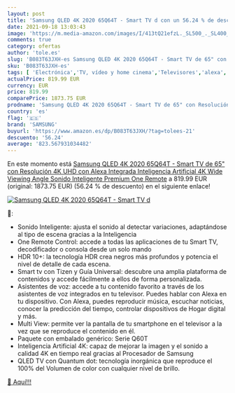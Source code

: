 ```yaml
---
layout: post
title: 'Samsung QLED 4K 2020 65Q64T - Smart TV d con un 56.24 % de descuento'
date: 2021-09-18 13:03:43
image: 'https://m.media-amazon.com/images/I/413tQ21efzL._SL500_._SL400_.jpg'
comments: true
category: ofertas
author: 'tole.es'
slug: 'B083T63JXH-es Samsung QLED 4K 2020 65Q64T - Smart TV de 65" con...'
sku: 'B083T63JXH-es'
tags: [ 'Electrónica','TV, vídeo y home cinema','Televisores','alexa','samsung', ]
actualPrice: 819.99 EUR
currency: EUR
price: 819.99
comparePrice: 1873.75 EUR
prodname: 'Samsung QLED 4K 2020 65Q64T - Smart TV de 65" con Resolución 4K UHD  con Alexa Integrada  Inteligencia Artificial 4K Wide Viewing Angle  Sonido Inteligente  Premium One Remote'
country: 'es'
flag: '🇪🇸'
brand: 'SAMSUNG'
buyurl: 'https://www.amazon.es/dp/B083T63JXH/?tag=tolees-21'
descuento: '56.24'
average: '823.567931034482'
---
```


En este momento está [Samsung QLED 4K 2020 65Q64T - Smart TV de 65" con Resolución 4K UHD  con Alexa Integrada  Inteligencia Artificial 4K Wide Viewing Angle  Sonido Inteligente  Premium One Remote](https://www.amazon.es/dp/B083T63JXH/?tag=tolees-21) a 819.99 EUR (original: 1873.75 EUR) (56.24 %  de descuento) en el siguiente enlace!

[![Samsung QLED 4K 2020 65Q64T - Smart TV d](https://m.media-amazon.com/images/I/413tQ21efzL._SL500_._SL400_.jpg)](https://www.amazon.es/dp/B083T63JXH/?tag=tolees-21)

🔎:

- Sonido Inteligente: ajusta el sonido al detectar variaciones, adaptándose al tipo de escena gracias a la Inteligencia
- One Remote Control: accede a todas las aplicaciones de tu Smart TV, decodificador o consola desde un solo mando
- HDR 10+: la tecnología HDR crea negros más profundos y potencia el nivel de detalle de cada escena.
- Smart tv con Tizen y Guía Universal: descubre una amplia plataforma de contenidos y accede fácilmente a ellos de forma personalizada.
- Asistentes de voz: accede a tu contenido favorito a través de los asistentes de voz integrados en tu televisor. Puedes hablar con Alexa en tu dispositivo. Con Alexa, puedes reproducir música, escuchar noticias, conocer la predicción del tiempo, controlar dispositivos de Hogar digital y más.
- Multi View: permite ver la pantalla de tu smartphone en el televisor a la vez que se reproduce el contenido en él.
- Paquete con embalado genérico: Serie Q60T
- Inteligencia Artificial 4K: capaz de mejorar la imagen y el sonido a calidad 4K en tiempo real gracias al Procesador de Samsung
- QLED TV con Quantum dot: tecnología inorgánica que reproduce el 100% del Volumen de color con cualquier nivel de brillo.

[🛒 Aquí!!!](https://www.amazon.es/dp/B083T63JXH/?tag=tolees-21)
